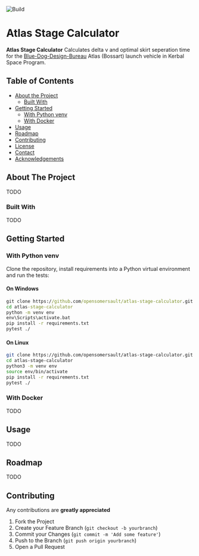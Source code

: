 <!-- PROJECT SHIELDS -->
![Build][build-shield]

# Atlas Stage Calculator
**Atlas Stage Calculator** Calculates delta v and optimal skirt seperation time for the [Blue-Dog-Design-Bureau](https://github.com/CobaltWolf/Bluedog-Design-Bureau) Atlas (Bossart) launch vehicle in Kerbal Space Program.

<!-- TABLE OF CONTENTS -->
## Table of Contents

* [About the Project](#about-the-project)
  * [Built With](#built-with)
* [Getting Started](#getting-started)
  * [With Python venv](#with-python-venv)
  * [With Docker](#with-docker)
* [Usage](#usage)
* [Roadmap](#roadmap)
* [Contributing](#contributing)
* [License](#license)
* [Contact](#contact)
* [Acknowledgements](#acknowledgements)

<!-- ABOUT THE PROJECT -->
## About The Project
TODO

### Built With
TODO

<!-- GETTING STARTED -->
## Getting Started

### With Python venv
Clone the repository, install requirements into a Python virtual environment and run the tests:

#### On Windows
```cmd
git clone https://github.com/opensomersault/atlas-stage-calculator.git
cd atlas-stage-calculator
python -m venv env
env\Scripts\activate.bat
pip install -r requirements.txt
pytest ./
```

#### On Linux
```sh
git clone https://github.com/opensomersault/atlas-stage-calculator.git
cd atlas-stage-calculator
python3 -m venv env
source env/bin/activate
pip install -r requirements.txt
pytest ./
```

### With Docker
TODO

<!-- USAGE EXAMPLES -->
## Usage
TODO

<!-- ROADMAP -->
## Roadmap
TODO

<!-- CONTRIBUTING -->
## Contributing

Any contributions are **greatly appreciated**
1. Fork the Project
2. Create your Feature Branch (`git checkout -b yourbranch`)
3. Commit your Changes (`git commit -m 'Add some feature'`)
4. Push to the Branch (`git push origin yourbranch`)
5. Open a Pull Request



<!-- MARKDOWN LINKS & IMAGES -->
[build-shield]:https://img.shields.io/github/workflow/status/opensomersault/atlas-stage-calculator/Python%20application
